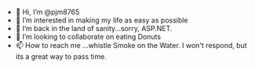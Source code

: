 - 👋 Hi, I’m @pjm8765
- 👀 I’m interested in making my life as easy as possible
- 🌱 I’m back in the land of sanity...sorry, ASP.NET.
- 💞️ I’m looking to collaborate on eating Donuts
- 📫 How to reach me ...whistle Smoke on the Water.  I won't respond, but its a great way to pass time.

<!---
pjm8765/pjm8765 is a ✨ special ✨ repository because its `README.md` (this file) appears on your GitHub profile.
You can click the Preview link to take a look at your changes.
--->
